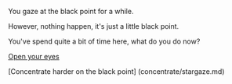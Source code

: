 You gaze at the black point for a while. 

However, nothing happen, it's just a little black point.

You've spend quite a bit of time here, what do you do now?

[Open your eyes](../../marshmallow.md)

[Concentrate harder on the black point] (concentrate/stargaze.md)
